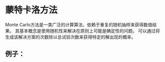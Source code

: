 # 蒙特卡洛方法
Monte Carlo方法是一类广泛的计算算法，依赖于重复的随机抽样来获得数值结果。
其基本概念是使用随机性来解决在原则上可能是确定性的问题。
可以通过将生成该解决方案的次数除以总试验次数来获得特定的解出现的概率。

## 例子： 